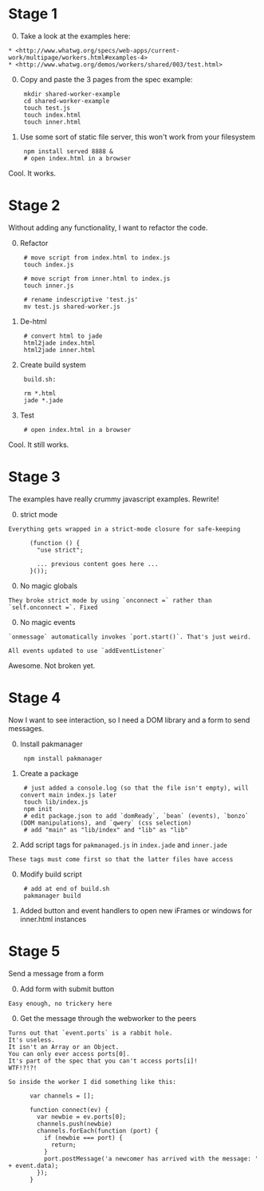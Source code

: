 Stage 1
===


  0. Take a look at the examples here:

    * <http://www.whatwg.org/specs/web-apps/current-work/multipage/workers.html#examples-4>
    * <http://www.whatwg.org/demos/workers/shared/003/test.html>

  0. Copy and paste the 3 pages from the spec example:

          mkdir shared-worker-example
          cd shared-worker-example
          touch test.js
          touch index.html
          touch inner.html

  0. Use some sort of static file server, this won't work from your filesystem

          npm install served 8888 &
          # open index.html in a browser

Cool. It works.

Stage 2
===

Without adding any functionality, I want to refactor the code.

  0. Refactor

          # move script from index.html to index.js
          touch index.js 

          # move script from inner.html to index.js
          touch inner.js

          # rename indescriptive 'test.js'
          mv test.js shared-worker.js

  0. De-html

          # convert html to jade
          html2jade index.html
          html2jade inner.html

  0. Create build system

          build.sh:

          rm *.html
          jade *.jade

  0. Test

          # open index.html in a browser

Cool. It still works.

Stage 3
===

The examples have really crummy javascript examples. Rewrite!

  0. strict mode

    Everything gets wrapped in a strict-mode closure for safe-keeping

          (function () {
            "use strict";

            ... previous content goes here ...
          }());

  0. No magic globals

    They broke strict mode by using `onconnect =` rather than `self.onconnect =`. Fixed

  0. No magic events

    `onmessage` automatically invokes `port.start()`. That's just weird.

    All events updated to use `addEventListener`

Awesome. Not broken yet.

Stage 4
===

Now I want to see interaction, so I need a DOM library and a form to send messages.

  0. Install pakmanager

          npm install pakmanager

  0. Create a package

          # just added a console.log (so that the file isn't empty), will convert main index.js later
          touch lib/index.js
          npm init
          # edit package.json to add `domReady`, `bean` (events), `bonzo` (DOM manipulations), and `qwery` (css selection)
          # add "main" as "lib/index" and "lib" as "lib"

  0. Add script tags for `pakmanaged.js` in `index.jade` and `inner.jade`

    These tags must come first so that the latter files have access

  0. Modify build script

          # add at end of build.sh
          pakmanager build

  0. Added button and event handlers to open new iFrames or windows for inner.html instances

Stage 5
===

Send a message from a form

  0. Add form with submit button

    Easy enough, no trickery here

  0. Get the message through the webworker to the peers

    Turns out that `event.ports` is a rabbit hole.
    It's useless.
    It isn't an Array or an Object.
    You can only ever access ports[0].
    It's part of the spec that you can't access ports[i]!
    WTF!?!?!

    So inside the worker I did something like this:

          var channels = [];

          function connect(ev) {
            var newbie = ev.ports[0];
            channels.push(newbie)
            channels.forEach(function (port) {
              if (newbie === port) {
                return;
              }
              port.postMessage('a newcomer has arrived with the message: ' + event.data);
            });
          }
